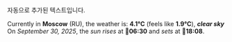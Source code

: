
자동으로 추가된 텍스트입니다.

<!--START_SECTION:weather:moscow-->
Currently in **Moscow** (RU), the weather is: **4.1°C** (feels like **1.9°C**), ***clear sky***<br/>
On *September 30, 2025*, the *sun rises* at 🌅**06:30** and *sets* at 🌇**18:08**.
<!--END_SECTION:weather-->
